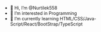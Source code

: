 - 👋 Hi, I’m @Nurtilek558
- 👀 I’m interested in Programming
- 🌱 I’m currently learning HTML/CSS/Java-Script/React/BootStrap/TypeScript
